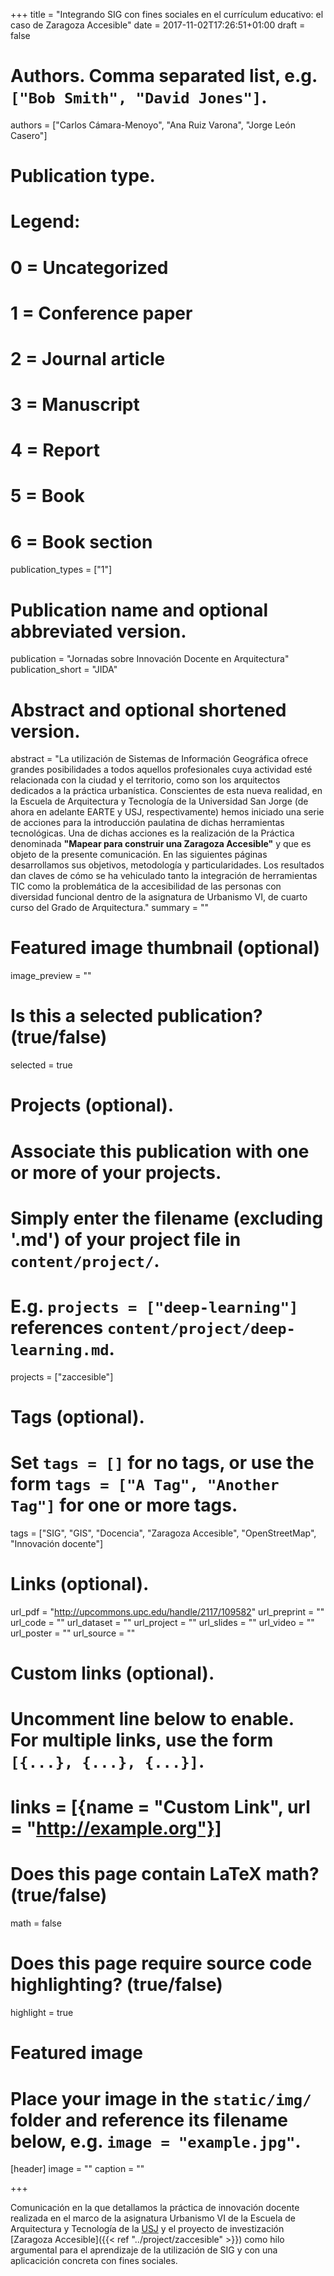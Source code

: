 +++
title = "Integrando SIG con fines sociales en el currículum educativo: el caso de Zaragoza Accesible"
date = 2017-11-02T17:26:51+01:00
draft = false

# Authors. Comma separated list, e.g. `["Bob Smith", "David Jones"]`.
authors = ["Carlos Cámara-Menoyo", "Ana Ruiz Varona", "Jorge León Casero"]

# Publication type.
# Legend:
# 0 = Uncategorized
# 1 = Conference paper
# 2 = Journal article
# 3 = Manuscript
# 4 = Report
# 5 = Book
# 6 = Book section
publication_types = ["1"]

# Publication name and optional abbreviated version.
publication = "Jornadas sobre Innovación Docente en Arquitectura"
publication_short = "JIDA"

# Abstract and optional shortened version.
abstract = "La utilización de Sistemas de Información Geográfica ofrece grandes posibilidades a todos aquellos profesionales cuya actividad esté relacionada con la ciudad y el territorio, como son los arquitectos dedicados a la práctica urbanística. Conscientes de esta nueva realidad, en la Escuela de Arquitectura y Tecnología de la Universidad San Jorge (de ahora en adelante EARTE y USJ, respectivamente) hemos iniciado una serie de acciones para la introducción paulatina de dichas herramientas tecnológicas. Una de dichas acciones es la realización de la Práctica denominada **\"Mapear para construir una Zaragoza Accesible\"** y que es objeto de la presente comunicación. En las siguientes páginas desarrollamos sus objetivos, metodología y particularidades. Los resultados dan claves de cómo se ha vehiculado tanto la integración de herramientas TIC como la problemática de la accesibilidad de las personas con diversidad funcional dentro de la asignatura de Urbanismo VI, de cuarto curso del Grado de Arquitectura."
summary = ""

# Featured image thumbnail (optional)
image_preview = ""

# Is this a selected publication? (true/false)
selected = true

# Projects (optional).
#   Associate this publication with one or more of your projects.
#   Simply enter the filename (excluding '.md') of your project file in `content/project/`.
#   E.g. `projects = ["deep-learning"]` references `content/project/deep-learning.md`.
projects = ["zaccesible"]

# Tags (optional).
#   Set `tags = []` for no tags, or use the form `tags = ["A Tag", "Another Tag"]` for one or more tags.
tags = ["SIG", "GIS", "Docencia", "Zaragoza Accesible", "OpenStreetMap", "Innovación docente"]

# Links (optional).
url_pdf = "http://upcommons.upc.edu/handle/2117/109582"
url_preprint = ""
url_code = ""
url_dataset = ""
url_project = ""
url_slides = ""
url_video = ""
url_poster = ""
url_source = ""

# Custom links (optional).
#   Uncomment line below to enable. For multiple links, use the form `[{...}, {...}, {...}]`.
# links = [{name = "Custom Link", url = "http://example.org"}]

# Does this page contain LaTeX math? (true/false)
math = false

# Does this page require source code highlighting? (true/false)
highlight = true

# Featured image
# Place your image in the `static/img/` folder and reference its filename below, e.g. `image = "example.jpg"`.
[header]
image = ""
caption = ""

+++

Comunicación en la que detallamos la práctica de innovación docente realizada en el marco de la asignatura Urbanismo VI de la Escuela de Arquitectura y Tecnología de la [USJ](http://usj.es) y el proyecto de investización [Zaragoza Accesible]({{< ref "../project/zaccesible" >}}) como hilo argumental para el aprendizaje de la utilización de SIG y con una aplicacición concreta con fines sociales.
